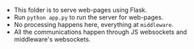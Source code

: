 - This folder is to serve web-pages using Flask.
- Run `python app.py` to run the server for web-pages.
- No processing happens here, everything at `middleware`.
- All the communications happen through JS websockets and middleware's websockets.